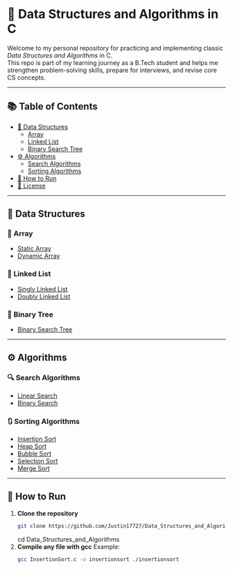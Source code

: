 # 📘 Data Structures and Algorithms in C

Welcome to my personal repository for practicing and implementing classic *Data Structures and Algorithms* in C.  
This repo is part of my learning journey as a B.Tech student and helps me strengthen problem-solving skills, prepare for interviews, and revise core CS concepts.

---

## 📚 Table of Contents

- [🔧 Data Structures](#-data-structures)
  - [Array](#array)
  - [Linked List](#linked-list)
  - [Binary Search Tree](#binary-search-tree)
- [⚙ Algorithms](#-algorithms)
  - [Search Algorithms](#search-algorithms)
  - [Sorting Algorithms](#sorting-algorithms)
- [🚀 How to Run](#-how-to-run)
- [📄 License](#-license)

---

## 🔧 Data Structures

### 📁 Array
- [Static Array](https://github.com/Justin17727/Data_Structures_and_Algorithms/blob/main/StaticArray.c)
- [Dynamic Array](https://github.com/Justin17727/Data_Structures_and_Algorithms/blob/main/DynamicArray.c)

### 🔗 Linked List
- [Singly Linked List](https://github.com/Justin17727/Data_Structures_and_Algorithms/blob/main/SinglyLinkedList.c)
- [Doubly Linked List](https://github.com/Justin17727/Data_Structures_and_Algorithms/blob/main/DoublyLinkedList.c)

### 🌳 Binary Tree
- [Binary Search Tree](https://github.com/Justin17727/Data_Structures_and_Algorithms/blob/main/BinarySearchTree.c)

---

## ⚙ Algorithms

### 🔍 Search Algorithms
- [Linear Search](https://github.com/Justin17727/Data_Structures_and_Algorithms/blob/main/LinearSearch.c)
- [Binary Search](https://github.com/Justin17727/Data_Structures_and_Algorithms/blob/main/BinarySearch.c)

### 🔃 Sorting Algorithms
- [Insertion Sort](https://github.com/Justin17727/Data_Structures_and_Algorithms/blob/main/InsertionSort.c)
- [Heap Sort](https://github.com/Justin17727/Data_Structures_and_Algorithms/blob/main/HeapSort.c)
- [Bubble Sort](https://github.com/Justin17727/Data_Structures_and_Algorithms/blob/main/BubbleSort.c)
- [Selection Sort](https://github.com/Justin17727/Data_Structures_and_Algorithms/blob/main/SelectionSort.c)
- [Merge Sort](https://github.com/Justin17727/Data_Structures_and_Algorithms/blob/main/MergeSort.c)

---

## 🚀 How to Run

1. **Clone the repository**  
   ```bash
   git clone https://github.com/Justin17727/Data_Structures_and_Algorithms.git
   ```
   cd Data_Structures_and_Algorithms
2. **Compile any file with gcc**
   Example:
   ```bash
   gcc InsertionSort.c -o insertionsort ./insertionsort
   ```